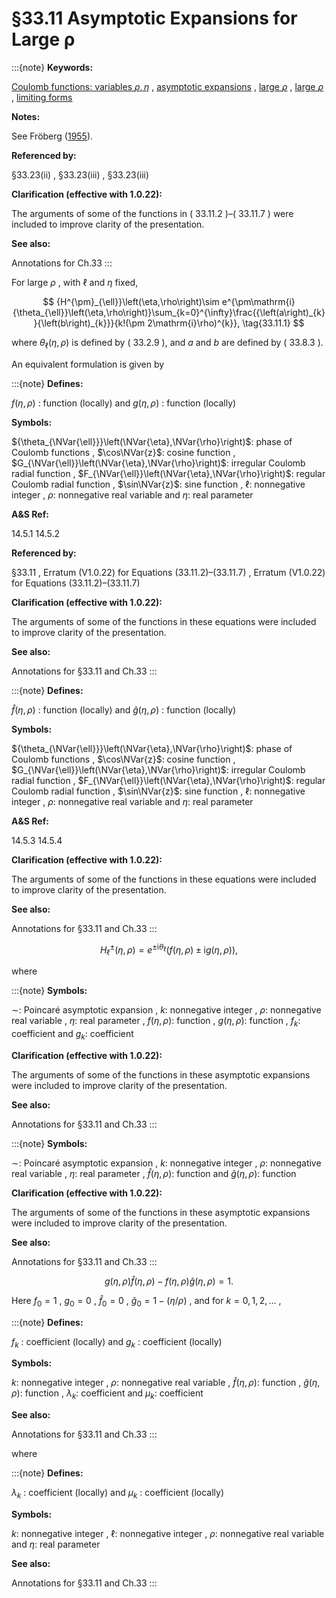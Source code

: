 # §33.11 Asymptotic Expansions for Large ρ

:::{note}
**Keywords:**

[Coulomb functions: variables $\rho,\eta$](http://dlmf.nist.gov/search/search?q=Coulomb%20functions%3A%20variables%20%CF%81%2C%CE%B7) , [asymptotic expansions](http://dlmf.nist.gov/search/search?q=asymptotic%20expansions) , [large $\rho$](http://dlmf.nist.gov/search/search?q=large%20rho) , [large $\rho$](http://dlmf.nist.gov/search/search?q=large%20%CF%81) , [limiting forms](http://dlmf.nist.gov/search/search?q=limiting%20forms)

**Notes:**

See Fröberg ([1955](./bib/F.html#bib845 "Numerical treatment of Coulomb wave functions")).

**Referenced by:**

§33.23(ii) , §33.23(iii) , §33.23(iii)

**Clarification (effective with 1.0.22):**

The arguments of some of the functions in ( 33.11.2 )–( 33.11.7 ) were included to improve clarity of the presentation.

**See also:**

Annotations for Ch.33
:::

For large $\rho$ , with $\ell$ and $\eta$ fixed,


<a id="E1"></a>
$$
{H^{\pm}_{\ell}}\left(\eta,\rho\right)\sim e^{\pm\mathrm{i}{\theta_{\ell}}\left(\eta,\rho\right)}\sum_{k=0}^{\infty}\frac{{\left(a\right)_{k}}{\left(b\right)_{k}}}{k!(\pm 2\mathrm{i}\rho)^{k}}, \tag{33.11.1}
$$

where ${\theta_{\ell}}\left(\eta,\rho\right)$ is defined by ( 33.2.9 ), and $a$ and $b$ are defined by ( 33.8.3 ).

An equivalent formulation is given by

:::{note}
**Defines:**

$f(\eta,\rho)$ : function (locally) and $g(\eta,\rho)$ : function (locally)

**Symbols:**

${\theta_{\NVar{\ell}}}\left(\NVar{\eta},\NVar{\rho}\right)$: phase of Coulomb functions , $\cos\NVar{z}$: cosine function , $G_{\NVar{\ell}}\left(\NVar{\eta},\NVar{\rho}\right)$: irregular Coulomb radial function , $F_{\NVar{\ell}}\left(\NVar{\eta},\NVar{\rho}\right)$: regular Coulomb radial function , $\sin\NVar{z}$: sine function , $\ell$: nonnegative integer , $\rho$: nonnegative real variable and $\eta$: real parameter

**A&S Ref:**

14.5.1 14.5.2

**Referenced by:**

§33.11 , Erratum (V1.0.22) for Equations (33.11.2)–(33.11.7) , Erratum (V1.0.22) for Equations (33.11.2)–(33.11.7)

**Clarification (effective with 1.0.22):**

The arguments of some of the functions in these equations were included to improve clarity of the presentation.

**See also:**

Annotations for §33.11 and Ch.33
:::

:::{note}
**Defines:**

$\widehat{f}(\eta,\rho)$ : function (locally) and $\widehat{g}(\eta,\rho)$ : function (locally)

**Symbols:**

${\theta_{\NVar{\ell}}}\left(\NVar{\eta},\NVar{\rho}\right)$: phase of Coulomb functions , $\cos\NVar{z}$: cosine function , $G_{\NVar{\ell}}\left(\NVar{\eta},\NVar{\rho}\right)$: irregular Coulomb radial function , $F_{\NVar{\ell}}\left(\NVar{\eta},\NVar{\rho}\right)$: regular Coulomb radial function , $\sin\NVar{z}$: sine function , $\ell$: nonnegative integer , $\rho$: nonnegative real variable and $\eta$: real parameter

**A&S Ref:**

14.5.3 14.5.4

**Clarification (effective with 1.0.22):**

The arguments of some of the functions in these equations were included to improve clarity of the presentation.

**See also:**

Annotations for §33.11 and Ch.33
:::


<a id="E4"></a>
$$
{H^{\pm}_{\ell}}\left(\eta,\rho\right)=e^{\pm\mathrm{i}{\theta_{\ell}}}(f(\eta,\rho)\pm\mathrm{i}g(\eta,\rho)), \tag{33.11.4}
$$

where

:::{note}
**Symbols:**

$\sim$: Poincaré asymptotic expansion , $k$: nonnegative integer , $\rho$: nonnegative real variable , $\eta$: real parameter , $f(\eta,\rho)$: function , $g(\eta,\rho)$: function , $f_{k}$: coefficient and $g_{k}$: coefficient

**Clarification (effective with 1.0.22):**

The arguments of some of the functions in these asymptotic expansions were included to improve clarity of the presentation.

**See also:**

Annotations for §33.11 and Ch.33
:::

:::{note}
**Symbols:**

$\sim$: Poincaré asymptotic expansion , $k$: nonnegative integer , $\rho$: nonnegative real variable , $\eta$: real parameter , $\widehat{f}(\eta,\rho)$: function and $\widehat{g}(\eta,\rho)$: function

**Clarification (effective with 1.0.22):**

The arguments of some of the functions in these asymptotic expansions were included to improve clarity of the presentation.

**See also:**

Annotations for §33.11 and Ch.33
:::


<a id="E7"></a>
$$
g(\eta,\rho)\widehat{f}(\eta,\rho)-f(\eta,\rho)\widehat{g}(\eta,\rho)=1. \tag{33.11.7}
$$

Here $f_{0}=1$ , $g_{0}=0$ , $\widehat{f}_{0}=0$ , $\widehat{g}_{0}=1-(\eta/\rho)$ , and for $k=0,1,2,\dots$ ,

:::{note}
**Defines:**

$f_{k}$ : coefficient (locally) and $g_{k}$ : coefficient (locally)

**Symbols:**

$k$: nonnegative integer , $\rho$: nonnegative real variable , $\widehat{f}(\eta,\rho)$: function , $\widehat{g}(\eta,\rho)$: function , $\lambda_{k}$: coefficient and $\mu_{k}$: coefficient

**See also:**

Annotations for §33.11 and Ch.33
:::

where

:::{note}
**Defines:**

$\lambda_{k}$ : coefficient (locally) and $\mu_{k}$ : coefficient (locally)

**Symbols:**

$k$: nonnegative integer , $\ell$: nonnegative integer , $\rho$: nonnegative real variable and $\eta$: real parameter

**See also:**

Annotations for §33.11 and Ch.33
:::
